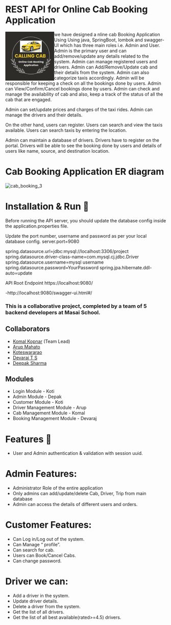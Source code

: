 # REST API for Online Cab Booking Application
<img align="left" alt="Coding" width="153" src="Image/Onlinecab.jpg">
                                              

we  have designed a nline  cab Booking Application Using Using java, SpringBoot, lombok and swagger-UI which has three main roles i.e. Admin and User. Admin is the primary user and can add/remove/update any details related to the system. Admin can manage registered users and drivers. Admin can Add/Remove/Update cab and their details from the system. Admin can also categorize taxis accordingly. Admin will be responsible for keeping a check on all the bookings done by users. Admin can View/Confirm/Cancel bookings done by users. Admin can check and manage the availability of cab and also, keep a track of the status of all the cab that are engaged.

Admin can set/update prices and charges of the taxi rides. Admin can manage the drivers and their details.

On the other hand, users can register. Users can search and view the taxis available. Users can search taxis by entering the location.

Admin can maintain a database of drivers. Drivers have to register on the portal. Drivers will be able to see the booking done by users and details of users like name, source, and destination location.

# Cab Booking Application ER diagram
![cab_booking_3](https://user-images.githubusercontent.com/68966858/185020617-92914a9c-b5e2-4b3b-aa36-dc6a26454cba.jpeg)

# Installation & Run 🌱

Before running the API server, you should update the database config inside the application.properties file.

Update the port number, username and password as per your local database config. server.port=9080

spring.datasource.url=jdbc:mysql://localhost:3306/project spring.datasource.driver-class-name=com.mysql.cj.jdbc.Driver spring.datasource.username=mysql username spring.datasource.password=YourPassword spring.jpa.hibernate.ddl-auto=update

API Root Endpoint https://localhost:9080/

-http://localhost:9080/swagger-ui.html#/

### This is a collaborative project, completed by a team of 5 backend developers at Masai School.

## Collaborators

* [Komal Kopnar](https://www.github.com/Komalkopnar622)  (Team Lead)
* [Arup Mahato](https://www.github.com/arupx3492)
* [Koteswararao](https://www.github.com/Koti79k)
* [Devaraj T S](https://www.github.com/devrajts)
* [Deepak Sharma](https://www.github.com/brahmandeepak)

## Modules

*	Login Module - Koti
*	Admin Module - Depak
*	Customer Module - Koti
*	Driver Management Module - Arup
*	Cab Management Module - Komal
*	Booking Management Module - Devaraj

# Features 🌱

* User and Admin authentication & validation with session uuid.

# Admin Features:

* Administrator Role of the entire application
* Only admins can add/update/delete Cab, Driver, Trip from main database
* Admin can access the details of different users and orders.

# Customer Features:

* Can Log in/Log out of the system.
* Can Manage “ profile”.
* Can search for cab.
* Users can Book/Cancel Cabs.
* Can change password.

# Driver we can:
* Add a driver in the system.
* Update driver details.
* Delete a driver from the system.
* Get the list of all drivers.
* Get the list of all best available(rated>=4.5) drivers.




